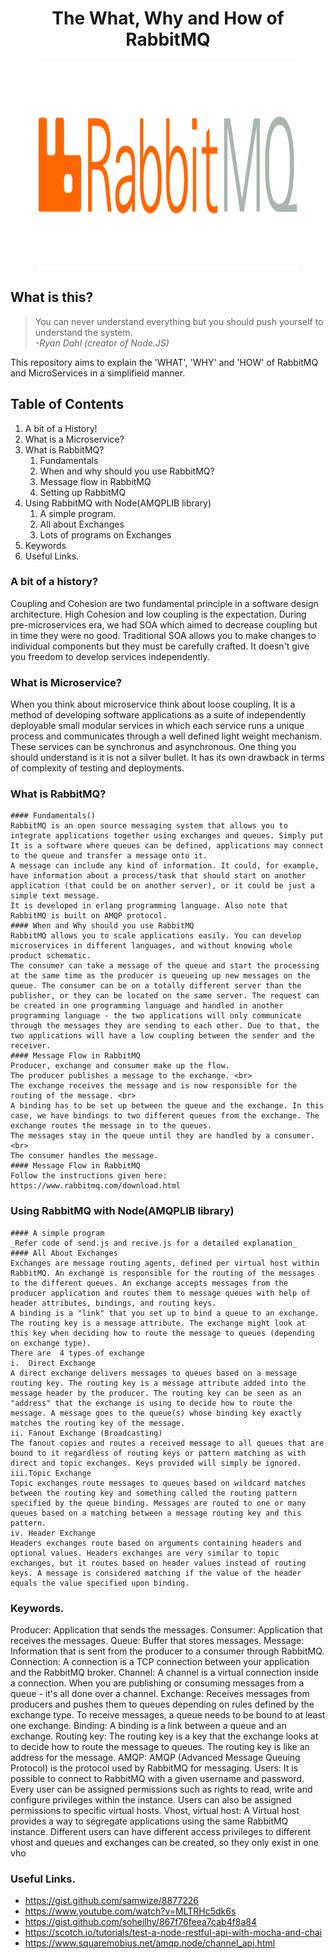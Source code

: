 <h1 align="center"> The What, Why and How of RabbitMQ</h1>

<div align="center">
    <img src="https://github.com/Shwetabh1/Of-Microservices-and-RabbitMQ/blob/master/images/1_UnYL-2r54_7AnEwQv0cVxA.png" alt="RabbitMQ Tutorial" width="418" height="332"/>
  <br>
</div>


## What is this?
> You can never understand everything but you should push yourself to understand the system.<br/>
> *-Ryan Dahl (creator of Node.JS)*

This repository aims to explain the 'WHAT', 'WHY' and 'HOW' of RabbitMQ and MicroServices in a simplifieid manner.

## Table of Contents
1. A bit of a History!
1. What is a Microservice?
1. What is RabbitMQ?
	1. Fundamentals
	1. When and why should you use RabbitMQ?
	1. Message flow in RabbitMQ
	1. Setting up RabbitMQ
1. Using RabbitMQ with Node(AMQPLIB library)
	1. A simple program.
	1. All about Exchanges
	1. Lots of programs on Exchanges
1. Keywords
1. Useful Links.

### A bit of a history?
Coupling and Cohesion are two fundamental principle in a software design architecture. High Cohesion and low coupling is the expectation. During pre-microservices era, we had SOA which aimed to decrease coupling but in time they were no good. Traditional SOA allows you to make changes to individual components but they must be carefully crafted. It doesn't give you freedom to develop services independently.
### What is Microservice?
When you think about microservice think about loose coupling. It is a method of developing software applications as a suite of independently deployable small modular services in which each service runs a unique process and communicates through a well defined light weight mechanism. These services can be synchronus and asynchronous. One thing you should understand is it is not a silver bullet. It has its own drawback in terms of complexity of testing and deployments.
### What is RabbitMQ?
	#### Fundamentals()
	RabbitMQ is an open source messaging system that allows you to integrate applications together using exchanges and queues. Simply put It is a software where queues can be defined, applications may connect to the queue and transfer a message onto it.
	A message can include any kind of information. It could, for example, have information about a process/task that should start on another application (that could be on another server), or it could be just a simple text message. 
	It is developed in erlang programming language. Also note that RabbitMQ is built on AMQP protocol.
	#### When and Why should you use RabbitMQ
	RabbitMQ allows you to scale applications easily. You can develop microservices in different languages, and without knowing whole product schematic. 
	The consumer can take a message of the queue and start the processing at the same time as the producer is queueing up new messages on the queue. The consumer can be on a totally different server than the publisher, or they can be located on the same server. The request can be created in one programming language and handled in another programming language - the two applications will only communicate through the messages they are sending to each other. Due to that, the two applications will have a low coupling between the sender and the receiver.
	#### Message Flow in RabbitMQ
	Producer, exchange and consumer make up the flow.
	The producer publishes a message to the exchange. <br>
	The exchange receives the message and is now responsible for the routing of the message. <br>
	A binding has to be set up between the queue and the exchange. In this case, we have bindings to two different queues from the exchange. The exchange routes the message in to the queues.
	The messages stay in the queue until they are handled by a consumer. <br>
	The consumer handles the message.
	#### Message Flow in RabbitMQ
	Follow the instructions given here: https://www.rabbitmq.com/download.html
### Using RabbitMQ with Node(AMQPLIB library)
	#### A simple program
	_Refer code of send.js and recive.js for a detailed explanation_
	#### All About Exchanges
	Exchanges are message routing agents, defined per virtual host within RabbitMQ. An exchange is responsible for the routing of the messages to the different queues. An exchange accepts messages from the producer application and routes them to message queues with help of header attributes, bindings, and routing keys.
	A binding is a "link" that you set up to bind a queue to an exchange.
	The routing key is a message attribute. The exchange might look at this key when deciding how to route the message to queues (depending on exchange type).
	There are  4 types of exchange
	i.  Direct Exchange
	A direct exchange delivers messages to queues based on a message routing key. The routing key is a message attribute added into the message header by the producer. The routing key can be seen as an "address" that the exchange is using to decide how to route the message. A message goes to the queue(s) whose binding key exactly matches the routing key of the message.
	ii. Fanout Exchange (Broadcasting)
	The fanout copies and routes a received message to all queues that are bound to it regardless of routing keys or pattern matching as with direct and topic exchanges. Keys provided will simply be ignored.
	iii.Topic Exchange
	Topic exchanges route messages to queues based on wildcard matches between the routing key and something called the routing pattern specified by the queue binding. Messages are routed to one or many queues based on a matching between a message routing key and this pattern.
	iv. Header Exchange
	Headers exchanges route based on arguments containing headers and optional values. Headers exchanges are very similar to topic exchanges, but it routes based on header values instead of routing keys. A message is considered matching if the value of the header equals the value specified upon binding.
### Keywords.
Producer: Application that sends the messages.
Consumer: Application that receives the messages.
Queue: Buffer that stores messages.
Message: Information that is sent from the producer to a consumer through RabbitMQ.
Connection: A connection is a TCP connection between your application and the RabbitMQ broker.
Channel: A channel is a virtual connection inside a connection. When you are publishing or consuming messages from a queue - it's all done over a channel.
Exchange: Receives messages from producers and pushes them to queues depending on rules defined by the exchange type. To receive messages, a queue needs to be bound to at least one exchange.
Binding: A binding is a link between a queue and an exchange.
Routing key: The routing key is a key that the exchange looks at to decide how to route the message to queues. The routing key is like an address for the message.
AMQP: AMQP (Advanced Message Queuing Protocol) is the protocol used by RabbitMQ for messaging.
Users: It is possible to connect to RabbitMQ with a given username and password. Every user can be assigned permissions such as rights to read, write and configure privileges within the instance. Users can also be assigned permissions to specific virtual hosts.
Vhost, virtual host: A Virtual host provides a way to segregate applications using the same RabbitMQ instance. Different users can have different access privileges to different vhost and queues and exchanges can be created, so they only exist in one vho
### Useful Links.
* https://gist.github.com/samwize/8877226
* https://www.youtube.com/watch?v=MLTRHc5dk6s
* https://gist.github.com/soheilhy/867f76feea7cab4f8a84
* https://scotch.io/tutorials/test-a-node-restful-api-with-mocha-and-chai
* https://www.squaremobius.net/amqp.node/channel_api.html


